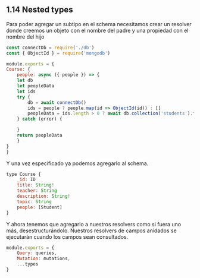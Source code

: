 ## 1.14 Nested types

Para poder agregar un subtipo en el schema necesitamos crear un resolver
donde creemos un objeto con el nombre del padre y una propiedad con el
nombre del hijo

``` javascript
const connectDb = require('./db')
const { ObjectId } = require('mongodb')

module.exports = {
Course: {
    people: async ({ people }) => {
    let db
    let peopleData
    let ids
    try {
        db = await connectDb()
        ids = people ? people.map(id => ObjectId(id)) : []
        peopleData = ids.length > 0 ? await db.collection('students').find({ _id: { $in: ids } }).toArray() : []
    } catch (error) {

    }
    return peopleData
    }
}
}
```

Y una vez especificado ya podemos agregarlo al schema.

``` javascript
type Course {
    _id: ID
    title: String!
    teacher: String
    description: String!
    topic: String
    people: [Student]
}
```

Y ahora tenemos que agregarlo a nuestros resolvers como si fuera uno
más, desestructurándolo. Nuestros resolvers de campos anidados se
ejecutarán cuando los campos sean consultados.

``` javascript
module.exports = {
    Query: queries,
    Mutation: mutations,
    ...types
}
```

